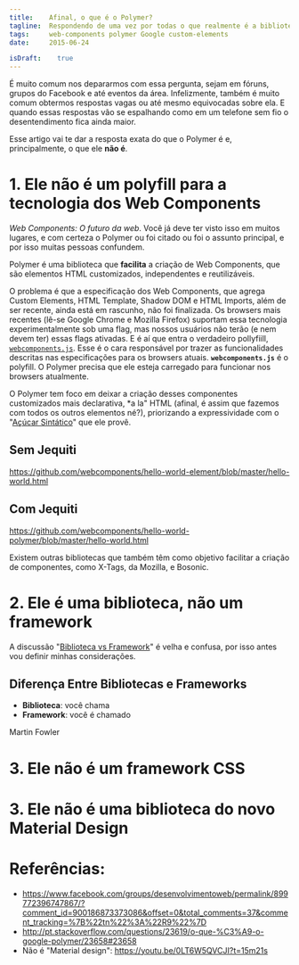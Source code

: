 ```yaml
---
title:    Afinal, o que é o Polymer?
tagline:  Respondendo de uma vez por todas o que realmente é a biblioteca da Google (e principalmente: o que ela não é)
tags:     web-components polymer Google custom-elements
date:     2015-06-24

isDraft:    true
---
```


É muito comum nos depararmos com essa pergunta, sejam em fóruns, grupos do Facebook e até eventos da área. Infelizmente, também é muito comum obtermos respostas vagas ou até mesmo equivocadas sobre ela. E quando essas respostas vão se espalhando como em um telefone sem fio o desentendimento fica ainda maior.

Esse artigo vai te dar a resposta exata do que o Polymer é e, principalmente, o que ele **não é**.

# 1. Ele não é um polyfill para a tecnologia dos Web Components
*Web Components: O futuro da web*. Você já deve ter visto isso em muitos lugares, e com certeza o Polymer ou foi citado ou foi o assunto principal, e por isso muitas pessoas confundem.

Polymer é uma biblioteca que **facilita** a criação de Web Components, que são elementos HTML customizados, independentes e reutilizáveis.

O problema é que a especificação dos Web Components, que agrega Custom Elements, HTML Template, Shadow DOM e HTML Imports, além de ser recente, ainda está em rascunho, não foi finalizada. Os browsers mais recentes (lê-se Google Chrome e Mozilla Firefox) suportam essa tecnologia experimentalmente sob uma flag, mas nossos usuários não terão (e nem devem ter) essas flags ativadas. E é aí que entra o verdadeiro pollyfiill, [`webcomponents.js`](https://github.com/WebComponents/webcomponentsjs). Esse é o cara responsável por trazer as funcionalidades descritas nas especificações para os browsers atuais. **`webcomponents.js`** é o polyfill. O Polymer precisa que ele esteja carregado para funcionar nos browsers atualmente.

O Polymer tem foco em deixar a criação desses componentes customizados mais declarativa, *a la" HTML (afinal, é assim que fazemos com todos os outros elementos né?), priorizando a expressividade com o "[Açúcar Sintático](https://pt.m.wikipedia.org/wiki/A%C3%A7%C3%BAcar_sint%C3%A1tico)" que ele provê.

## Sem Jequiti
https://github.com/webcomponents/hello-world-element/blob/master/hello-world.html

## Com Jequiti
https://github.com/webcomponents/hello-world-polymer/blob/master/hello-world.html

Existem outras bibliotecas que também têm como objetivo facilitar a criação de componentes, como X-Tags, da Mozilla, e Bosonic.

# 2. Ele é uma biblioteca, não um framework
A discussão "[Biblioteca vs Framework](http://stackoverflow.com/q/148747/1574059)"  é velha e confusa, por isso antes vou definir minhas considerações.

## Diferença Entre Bibliotecas e Frameworks
- **Biblioteca**: você chama
- **Framework**: você é chamado

Martin Fowler 

# 3. Ele não é um framework CSS
# 3. Ele não é uma biblioteca do novo Material Design


# Referências:

- https://www.facebook.com/groups/desenvolvimentoweb/permalink/899772396747867/?comment_id=900186873373086&offset=0&total_comments=37&comment_tracking=%7B%22tn%22%3A%22R9%22%7D
- http://pt.stackoverflow.com/questions/23619/o-que-%C3%A9-o-google-polymer/23658#23658
- Não é "Material design": https://youtu.be/0LT6W5QVCJI?t=15m21s
